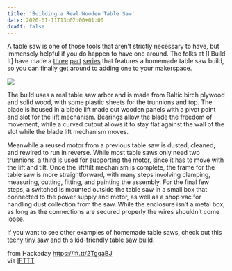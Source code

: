 ```yaml
---
title: 'Building a Real Wooden Table Saw'
date: 2020-01-11T13:02:00+01:00
draft: false
---
```


A table saw is one of those tools that aren’t strictly necessary to have, but immensely helpful if you do happen to have one around. The folks at \[I Build It\] have made a [three](https://ibuildit.ca/projects/making-a-wooden-table-saw/) [part](https://ibuildit.ca/projects/making-a-wooden-table-saw-part-2/) [series](https://ibuildit.ca/projects/making-a-wooden-table-saw-part-3/) that features a homemade table saw build, so you can finally get around to adding one to your makerspace.

![](https://hackaday.com/wp-content/uploads/2019/12/blade-lift.jpg?w=400)

The build uses a real table saw arbor and is made from Baltic birch plywood and solid wood, with some plastic sheets for the trunnions and top. The blade is housed in a blade lift made out wooden panels with a pivot point and slot for the lift mechanism. Bearings allow the blade the freedom of movement, while a curved cutout allows it to stay flat against the wall of the slot while the blade lift mechanism moves.

Meanwhile a reused motor from a previous table saw is dusted, cleaned, and rewired to run in reverse. While most table saws only need two trunnions, a third is used for supporting the motor, since it has to move with the lift and tilt. Once the lift/tilt mechanism is complete, the frame for the table saw is more straightforward, with many steps involving clamping, measuring, cutting, fitting, and painting the assembly. For the final few steps, a switched is mounted outside the table saw in a small box that connected to the power supply and motor, as well as a shop vac for handling dust collection from the saw. While the enclosure isn’t a metal box, as long as the connections are secured properly the wires shouldn’t come loose.

If you want to see other examples of homemade table saws, check out this [teeny tiny saw](https://hackaday.com/2019/10/10/minature-table-saw-gets-the-teeny-jobs-done/) and this [kid-friendly table saw build](https://hackaday.com/2018/09/14/behold-a-diy-kid-friendly-table-saw/).

  
  
from Hackaday https://ift.tt/2TgqaBJ  
via [IFTTT](https://ifttt.com/?ref=da&site=blogger)